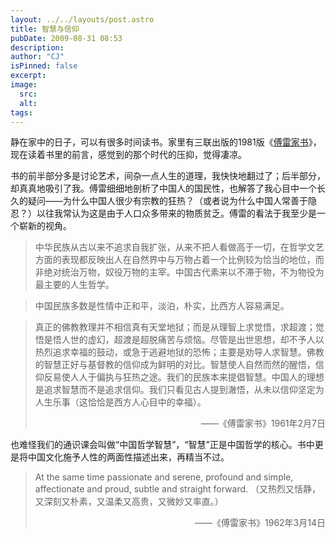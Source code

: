 ```yaml
---
layout: ../../layouts/post.astro
title: 智慧与信仰
pubDate: 2009-08-31 08:53
description: 
author: "CJ"
isPinned: false
excerpt: 
image:
  src:
  alt:
tags: 
---
```

静在家中的日子，可以有很多时间读书。家里有三联出版的1981版《<a href="http://book.douban.com/subject/1947611/">傅雷家书</a>》，现在读着书里的前言，感觉到的那个时代的压抑，觉得凄凉。

书的前半部分多是讨论艺术，间杂一点人生的道理，我快快地翻过了；后半部分，却真真地吸引了我。傅雷细细地剖析了中国人的国民性，也解答了我心目中一个长久的疑问——为什么中国人很少有宗教的狂热？（或者说为什么中国人常善于隐忍？）以往我常认为这是由于人口众多带来的物质贫乏。傅雷的看法于我至少是一个崭新的视角。

>中华民族从古以来不追求自我扩张，从来不把人看做高于一切，在哲学文艺方面的表现都反映出人在自然界中与万物占着一个比例较为恰当的地位，而非绝对统治万物，奴役万物的主宰。中国古代素来以不滞于物，不为物役为最主要的人生哲学。

>中国民族多数是性情中正和平，淡泊，朴实，比西方人容易满足。

>真正的佛教教理并不相信真有天堂地狱；而是从理智上求觉悟，求超渡；觉悟是悟人世的虚幻，超渡是超脱痛苦与烦恼。尽管是出世思想，却不予人以热烈追求幸福的鼓动，或急于逃避地狱的恐怖；主要是劝导人求智慧。佛教的智慧正好与基督教的信仰成为鲜明的对比。智慧使人自然而然的醒悟，信仰反易使人人于偏执与狂热之途。我们的民族本来提倡智慧。中国人的理想是追求智慧而不是追求信仰。我们只看见古人提到澈悟，从未以信仰坚定为人生乐事（这恰恰是西方人心目中的幸福）。<p align="right">——《傅雷家书》1961年2月7日</p>

也难怪我们的通识课会叫做“中国哲学智慧”，“智慧”正是中国哲学的核心。书中更是将中国文化施予人性的两面性描述出来，再精当不过。

<blockquote>At the same time passionate and serene, profound and simple, affectionate and proud, subtle and straight forward. （又热烈又恬静，又深刻又朴素，又温柔又高贵，又微妙又率直。）
<p align="right">——《傅雷家书》1962年3月14日</p>
</blockquote>
